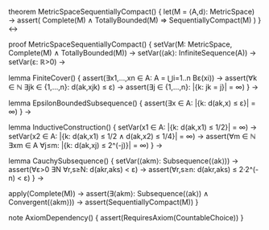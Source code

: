 theorem MetricSpaceSequentiallyCompact() {
  let(M = ⟨A,d⟩: MetricSpace) →
  assert(
    Complete(M) ∧ TotallyBounded(M) ⇒ SequentiallyCompact(M)
  )
} ↔

proof MetricSpaceSequentiallyCompact() {
  setVar(M: MetricSpace, Complete(M) ∧ TotallyBounded(M)) →
  setVar(⟨ak⟩: InfiniteSequence(A)) →
  setVar(ε: ℝ>0) →
  
  lemma FiniteCover() {
    assert(∃x1,...,xn ∈ A: A = ⋃i=1..n Bε(xi)) →
    assert(∀k ∈ ℕ ∃jk ∈ {1,...,n}: d(ak,xjk) ≤ ε) →
    assert(∃j ∈ {1,...,n}: |{k: jk = j}| = ∞)
  } →

  lemma EpsilonBoundedSubsequence() {
    assert(∃x ∈ A: |{k: d(ak,x) ≤ ε}| = ∞)
  } →

  lemma InductiveConstruction() {
    setVar(x1 ∈ A: |{k: d(ak,x1) ≤ 1/2}| = ∞) →
    setVar(x2 ∈ A: |{k: d(ak,x1) ≤ 1/2 ∧ d(ak,x2) ≤ 1/4}| = ∞) →
    assert(∀m ∈ ℕ ∃xm ∈ A ∀j≤m: |{k: d(ak,xj) ≤ 2^(-j)}| = ∞)
  } →

  lemma CauchySubsequence() {
    setVar(⟨akm⟩: Subsequence(⟨ak⟩)) →
    assert(∀ε>0 ∃N ∀r,s≥N: d(akr,aks) < ε) →
    assert(∀r,s≥n: d(akr,aks) ≤ 2·2^(-n) < ε)
  } →

  apply(Complete(M)) →
  assert(∃⟨akm⟩: Subsequence(⟨ak⟩) ∧ Convergent(⟨akm⟩)) →
  assert(SequentiallyCompact(M))
}

note AxiomDependency() {
  assert(RequiresAxiom(CountableChoice))
}